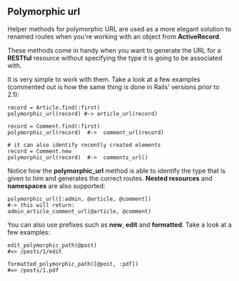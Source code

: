 ## Polymorphic url

Helper methods for polymorphic URL are used as a more elegant solution to renamed routes when you're working with an object from **ActiveRecord**.
                                    
These methods come in handy when you want to generate the URL for a **RESTful** resource without specifying the type it is going to be associated with.
                                      
It is very simple to work with them. Take a look at a few examples (commented out is how the same thing is done in Rails' versions prior to 2.1):                             

	record = Article.find(:first) 
	polymorphic_url(record) #-> article_url(record)

	record = Comment.find(:first)
	polymorphic_url(record)  #->  comment_url(record)

	# it can also identify recently created elements
	record = Comment.new
	polymorphic_url(record)  #->  comments_url()
	                  
Notice how the **polymorphic_url** method is able to identify the type that is given to him and generates the correct routes. **Nested resources** and **namespaces** are also supported:

	polymorphic_url([:admin, @article, @comment])
	#-> this will return:
	admin_article_comment_url(@article, @comment)
	           
You can also use prefixes such as **new**, **edit** and **formatted**. Take a look at a few examples:

	edit_polymorphic_path(@post)
	#=> /posts/1/edit

	formatted_polymorphic_path([@post, :pdf])
	#=> /posts/1.pdf
